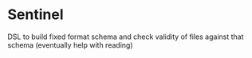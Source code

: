 # Sentinel
DSL to build fixed format schema and check validity of files against that schema (eventually help with reading)
